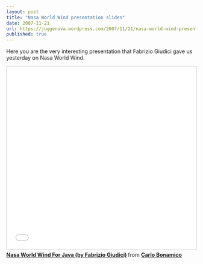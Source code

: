 ```yaml
---
layout: post
title: "Nasa World Wind presentation slides"
date: 2007-11-21
url: https://juggenova.wordpress.com/2007/11/21/nasa-world-wind-presentation-slides/
published: true 
---
```


Here you are the very interesting presentation that Fabrizio Giudici gave us yesterday on Nasa World Wind. 

<iframe src="//www.slideshare.net/slideshow/embed_code/key/a1n0Bfpi5v01wb" width="595" height="485" frameborder="0" marginwidth="0" marginheight="0" scrolling="no" style="border:1px solid #CCC; border-width:1px; margin-bottom:5px; max-width: 100%;" allowfullscreen> </iframe> <div style="margin-bottom:5px"> <strong> <a href="//www.slideshare.net/slideshow/nasa-world-wind-for-java/174525" title="Nasa World Wind For Java (by Fabrizio Giudici)" target="_blank">Nasa World Wind For Java (by Fabrizio Giudici)</a> </strong> from <strong><a href="//www.slideshare.net/carlo.bonamico" target="_blank">Carlo Bonamico</a></strong> </div>
